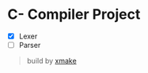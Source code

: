 # C- Compiler Project

- [x] Lexer
- [ ] Parser

> build by [xmake](https://github.com/xmake-io/xmake/)